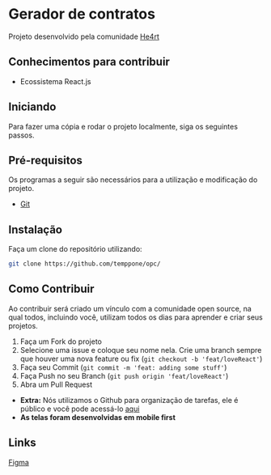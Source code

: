 # Gerador de contratos

Projeto desenvolvido pela comunidade [He4rt](https://heartdevs.com/)

## Conhecimentos para contribuir

- Ecossistema React.js

## Iniciando

Para fazer uma cópia e rodar o projeto localmente, siga os seguintes passos.

## Pré-requisitos

Os programas a seguir são necessários para a utilização e modificação do projeto.

- [Git](https://git-scm.com/)

## Instalação

Faça um clone do repositório utilizando:

```sh
git clone https://github.com/temppone/opc/
```

## Como Contribuir

Ao contribuir será criado um vínculo com a comunidade open source, na qual todos, incluindo você, utilizam todos os dias para aprender e criar seus projetos.

1. Faça um Fork do projeto
2. Selecione uma issue e coloque seu nome nela. Crie uma branch sempre que houver uma nova feature ou fix (`git checkout -b 'feat/loveReact'`)
3. Faça seu Commit (`git commit -m 'feat: adding some stuff'`)
4. Faça Push no seu Branch (`git push origin 'feat/loveReact'`)
5. Abra um Pull Request

- **Extra:** Nós utilizamos o Github para organização de tarefas, ele é público e você pode acessá-lo [aqui](https://github.com/temppone/opc/issues)
- **As telas foram desenvolvidas em mobile first** 

## Links

[Figma](https://www.figma.com/file/siyKHMSLlf7sMBWuuEQfuR/opc)
